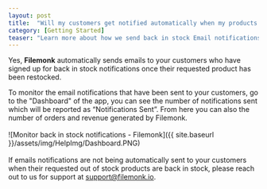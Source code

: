 ```yaml
---
layout: post
title:  "Will my customers get notified automatically when my products are back in stock?"
category: [Getting Started]
teaser: "Learn more about how we send back in stock Email notifications to your customers"
---
```

Yes, **Filemonk** automatically sends emails to your customers who have signed up for back in stock notifications once their requested product has been restocked.

 To monitor the email notifications that have been sent to your customers, go to the "Dashboard" of the app, you can see the number of notifications sent which will be reported as “Notifications Sent”. From here you can also the number of orders and revenue generated by Filemonk.
<br/>
<br/>
![Monitor back in stock notifications - Filemonk]({{ site.baseurl }}/assets/img/HelpImg/Dashboard.PNG)
<br/>
<br/>
If emails notifications are not being automatically sent to your customers when their requested out of stock products are back in stock, please reach out to us for support at <a href="mailto:support@filemonk.io">support@filemonk.io</a>.

